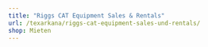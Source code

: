 ```yaml
---
title: "Riggs CAT Equipment Sales & Rentals"
url: /texarkana/riggs-cat-equipment-sales-und-rentals/
shop: Mieten
---
```


